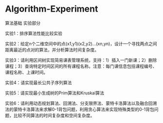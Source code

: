 # Algorithm-Experiment
算法基础 实验部分

实验1：排序算法性能比较实验

实验2：给定n个二维空间中的点(x1,y1)(x2,y2)...(xn,yn)，设计一个寻找两点之间距离最近的点对的算法，并分析算法时间复杂度。

实验3：请利用区间树实现简易课表管理系统，支持：1）插入一门新课；2）删除课程；3）查询特定时间区间的所有课程名称。注意：每门课信息包括课程编号、课程名称、上课时间。

实验4：请实现最长公共子序列算法

实验5：请实现最小生成树的Prim算法和Kruskal算法

实验6：请利用动态规划算法、回溯法、分支限界法、蒙特卡洛算法以及融合回溯法的蒙特卡洛算法来求解0-1背包问题，利用贪心算法来实现特殊类型的0-1背包问题，比较不同算法的时间复杂度和空间复杂度。
